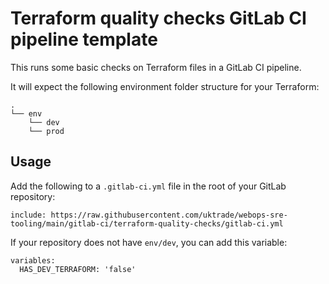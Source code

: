 # Terraform quality checks GitLab CI pipeline template

This runs some basic checks on Terraform files in a GitLab CI pipeline.

It will expect the following environment folder structure for your Terraform:

    .
    └── env
        └── dev
        └── prod

## Usage

Add the following to a `.gitlab-ci.yml` file in the root of your GitLab repository:

    include: https://raw.githubusercontent.com/uktrade/webops-sre-tooling/main/gitlab-ci/terraform-quality-checks/gitlab-ci.yml

If your repository does not have `env/dev`, you can add this variable:

    variables:
      HAS_DEV_TERRAFORM: 'false'
